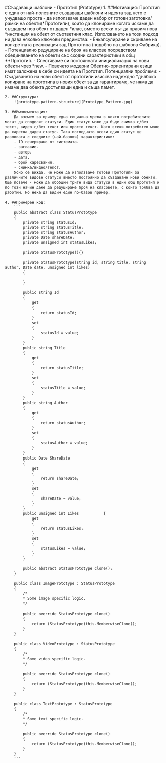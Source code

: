 #Създаващи шаблони - Прототип (Prototype)
	1. ##Мотивация:
		Прототип е един от най-полезните създаващи шаблони и идеята зад него е учудващо проста - да използваме даден набор от готови заготовки/рамки на обекти(*Прототипи), които да клонираме когато искаме да създадем нов обект от даден *клас, вместо всеки път да правим нова *инстанция на обект от съответния клас. Използването на този подход ни дава няколко ключови предимства:
		- Енкапсулиране и скриване на конкретната реализация зад Прототипа (подобно на шаблона Фабрика).
		- Потенциално редуциране на броя на класове посредством обединяването на обекти със сходни характеристики в общ **Прототип.
		- Спестяваме си постоянната инициализация на нови обекти чрез *new.
		- Повечето модерни Обектно-ориентирани езици имат заложена в себе си идеята на Прототип. 
		Потенциални проблеми:
		- Създаването на нови обект от прототипи изисква надеждно *дълбоко копиране на прототипа в новия обект за да гарантираме, че няма да имаме два обекта достъпващи една и съща памет.
	
	2. ##Структура:
		![prototype-pattern-structure](Prototype_Pattern.jpg)
	
	3. ##Имплементация:
		Да вземем за пример една социална мрежа в която потребителите могат да споделят статуси. Един статус може да бъде снимка с/без текст, видео с/без текст или просто текст. Като всеки потребител може да харесва даден статус. Така погледнато всеки един статус ще разполага с следните (най-базови) характеристики:
		- ID генерирано от системата.
		- заглавие.
		- автор.
		- дата.
		- брой харесвания.
		- снимка/видео/текст.
		Ясно се вижда, че може да използваме готови Прототипи за различните видове статуси вместо постоянно да създаваме нови обекти. Още повече - може да обобщим трите вида статуси в един общ Прототип и по този начин даже да редуцираме броя на класовете, с които трябва да работим. Но нека да видим един по-базов пример.
	
	4. ##Примерен код:
		```
		public abstract class StatusPrototype
		{
			private string statusId;
			private string statusTitle;
			private string statusAuthor;
			private Date shareDate;
			private unsigned int statusLikes;
			
			private StatusPrototype(){}
			
			private StatusPrototype(string id, string title, string author, Date date, unsigned int likes)
			{
				
			}
			
			public string Id
			{
				get
				{
					return statusId;
				}
				set
				{
					statusId = value;
				}
			}
			public string Title
			{
				get
				{
					return statusTitle;
				}
				set
				{
					statusTitle = value;
				}
			}
			public string Author
			{
				get
				{
					return statusAuthor;
				}
				set
				{
					statusAuthor = value;
				}
			}
			public Date ShareDate
			{
				get
				{
					return shareDate;
				}
				set
				{
					shareDate = value;
				}
			}
			public unsigned int Likes			{
				get
				{
					return statusLikes;
				}
				set
				{
					statusLikes = value;
				}
			}
			
			public abstract StatusPrototype clone();
		}
		
		public class ImagePrototype : StatusPrototype
		{
			/*
			* Some image specific logic.
			*/
			
			public override StatusPrototype clone()
			{
				return (StatusPrototype)this.MemberwiseClone();
			}
		}
		
		public class VideoPrototype : StatusPrototype
		{
			/*
			* Some video specific logic.
			*/
		
			public override StatusPrototype clone()
			{
				return (StatusPrototype)this.MemberwiseClone();
			}
		}
		
		public class TextPrototype : StatusPrototype
		{
			/*
			* Some text specific logic.
			*/
			
			public override StatusPrototype clone()
			{
				return (StatusPrototype)this.MemberwiseClone();
			}
		}
		```